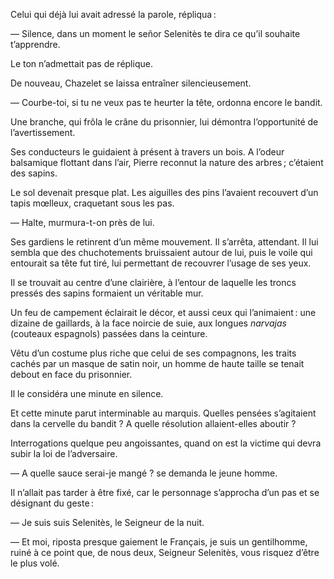 Celui qui déjà lui avait adressé la parole, répliqua :

— Silence, dans un moment le señor Selenitès te dira ce qu’il souhaite
t’apprendre.

Le ton n’admettait pas de réplique.

De nouveau, Chazelet se laissa entraîner silencieusement.

— Courbe-toi, si tu ne veux pas te heurter la tête, ordonna encore le
bandit.

Une branche, qui frôla le crâne du prisonnier, lui démontra l’opportunité
de l’avertissement.

Ses conducteurs le guidaient à présent à travers un bois. A l’odeur balsamique flottant dans l’air, Pierre reconnut la nature des arbres ; c’étaient des sapins.

Le sol devenait presque plat. Les aiguilles des pins l’avaient recouvert
d’un tapis mœlleux, craquetant sous les pas.

— Halte, murmura-t-on près de lui.

Ses gardiens le retinrent d’un même mouvement. Il s’arrêta, attendant. Il lui sembla que des chuchotements bruissaient autour de lui, puis le voile qui entourait sa tête fut tiré, lui permettant de recouvrer l’usage de ses yeux.

Il se trouvait au centre d’une clairière, à l’entour de laquelle les troncs
pressés des sapins formaient un véritable mur.

Un feu de campement éclairait le décor, et aussi ceux qui l’animaient :
une dizaine de gaillards, à la face noircie de suie, aux longues _narvajas_ 
(couteaux espagnols) passées dans la ceinture.

Vêtu d’un costume plus riche que celui de ses compagnons, les traits
cachés par un masque de satin noir, un homme de haute taille se tenait debout en face du prisonnier.

Il le considéra une minute en silence.
 
Et cette minute parut interminable au marquis. Quelles pensées s’agitaient dans la cervelle du bandit ? A quelle résolution allaient-elles aboutir ?

Interrogations quelque peu angoissantes, quand on est la victime qui
devra subir la loi de l’adversaire.

— A quelle sauce serai-je mangé ? se demanda le jeune homme.

Il n’allait pas tarder à être fixé, car le personnage s’approcha d’un pas et
se désignant du geste :

— Je suis suis Selenitès, le Seigneur de la nuit.

— Et moi, riposta presque gaiement le Français, je suis un gentilhomme,
ruiné à ce point que, de nous deux, Seigneur Selenitès, vous risquez d’être
le plus volé.
